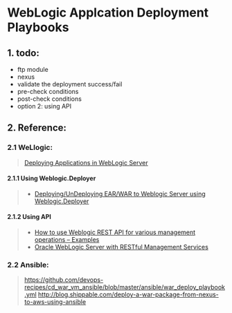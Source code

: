 # WebLogic Applcation Deployment Playbooks

## 1. todo:
- ftp module
- nexus
- validate the deployment success/fail
- pre-check conditions
- post-check conditions
- option 2: using API

## 2. Reference:
### 2.1 WeLlogic:   
>[Deploying Applications in WebLogic Server](https://docs.oracle.com/en/middleware/fusion-middleware/weblogic-server/12.2.1.4/intro/deploying.html#GUID-F2DCE5AF-BDB1-4F7C-BE4C-AAF354D571CC)
#### 2.1.1 Using Weblogic.Deployer
> - [Deploying/UnDeploying EAR/WAR to Weblogic Server using Weblogic.Deployer](https://krishankantsinghal.medium.com/deploying-undeploying-ear-war-to-weblogic-server-using-weblogic-deployer-62ca65c53ee6)


#### 2.1.2 Using API
> - [How to use Weblogic REST API for various management operations – Examples](https://www.middlewareinventory.com/blog/how-to-use-weblogic-rest-api-examples/)  
> - [Oracle WebLogic Server with RESTful Management Services](https://docs.oracle.com/middleware/1221/wls/WLRUR/title.htm)  

### 2.2 Ansible:
> https://github.com/devops-recipes/cd_war_vm_ansible/blob/master/ansible/war_deploy_playbook.yml
> http://blog.shippable.com/deploy-a-war-package-from-nexus-to-aws-using-ansible